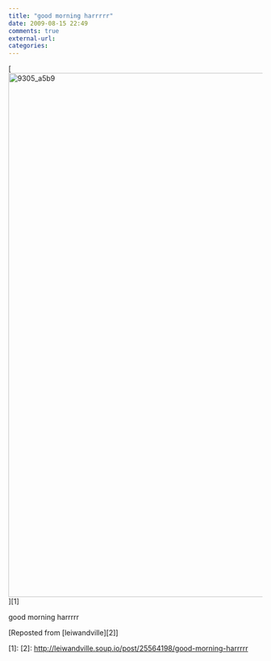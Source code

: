 ```yaml
---
title: "good morning harrrrr"
date: 2009-08-15 22:49
comments: true
external-url:
categories:
---
```

[<img src="http://9.asset.soup.io/asset/0425/9305_a5b9.jpeg" width="1386" height="1039" alt="9305_a5b9" />][1]

good morning harrrrr

[Reposted from [leiwandville][2]]

  [1]: 
  [2]: http://leiwandville.soup.io/post/25564198/good-morning-harrrrr
